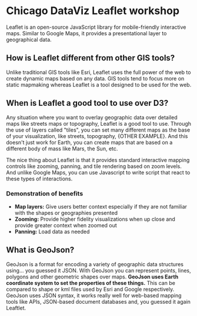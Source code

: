 # Chicago DataViz Leaflet workshop
Leaflet is an open-source JavaScript library for mobile-friendly interactive maps. Similar to Google Maps, it provides a presentational layer to geographical data.

## How is Leaflet different from other GIS tools?
Unlike traditional GIS tools like Esri, Leaflet uses the full power of the web to create dynamic maps based on any data. GIS tools tend to focus more on static mapmaking whereas Leaflet is a tool designed to be used for the web.

## When is Leaflet a good tool to use over D3?
Any situation where you want to overlay geographic data over detailed maps like streets maps or topography, Leaflet is a good tool to use. Through the use of layers called "tiles", you can set many different maps as the base of your visualization, like streets, topography, {OTHER EXAMPLE}. And this doesn't just work for Earth, you can create maps that are based on a different body of mass like Mars, the Sun, etc.

The nice thing about Leaflet is that it provides standard interactive mapping controls like zooming, panning, and tile rendering based on zoom levels. And unlike Google Maps, you can use Javascript to write script that react to these types of interactions.


### Demonstration of benefits
- **Map layers:** Give users better context especially if they are not familiar with the shapes or geographies presented
- **Zooming:** Provide higher fidelity visualizations when up close and provide greater context when zoomed out 
- **Panning:** Load data as needed

## What is GeoJson?
GeoJson is a format for encoding a variety of geographic data structures using... you guessed it JSON. With GeoJson you can represent points, lines, polygons and other geometric shapes over maps. **GeoJson uses Earth coordinate system to set the properties of these things.** This can be compared to shape or kml files used by Esri and Google respectively. GeoJson uses JSON syntax, it works really well for web-based mapping tools like APIs, JSON-based document databases and, you guessed it again Leaftlet.

